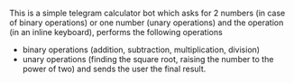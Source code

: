 This is a simple telegram calculator bot which asks for 2 numbers (in case of binary operations) or one number (unary operations) and the operation (in an inline keyboard), performs the following operations
- binary operations (addition, subtraction, multiplication, division)
- unary operations (finding the square root, raising the number to the power of two)
and sends the user the final result.

